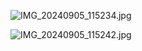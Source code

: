 ![IMG_20240905_115234.jpg](https://github.com/user-attachments/assets/07fd1625-c71e-4336-9be9-c7d1ab409798)

![IMG_20240905_115242.jpg](https://github.com/user-attachments/assets/9b41f9ed-8722-42c8-bb4b-050da44a2727)

